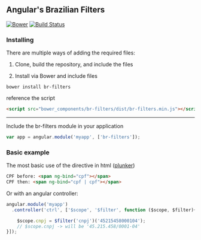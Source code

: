 ## Angular's Brazilian Filters

[![Bower](https://img.shields.io/bower/v/br-filters.svg)](http://bower.io/search/?q=br-filters)
[![Build Status](https://travis-ci.org/atilla8huno/br-filters.svg)](https://travis-ci.org/atilla8huno/br-filters)

### Installing

There are multiple ways of adding the required files:

1) Clone, build the repository, and include the files

2) Install via Bower and include files

```shell
bower install br-filters
```

reference the script

```html
<script src="bower_components/br-filters/dist/br-filters.min.js"></script>
```

---

Include the br-filters module in your application

```js
var app = angular.module('myapp', ['br-filters']);
```

### Basic example
The most basic use of the directive in html ([plunker](http://plnkr.co/edit/9Pzo9wbGRfp3kbMM1tQH?p=preview))
```html
CPF before: <span ng-bind="cpf"></span>
CPF then: <span ng-bind="cpf | cpf"></span>
```
Or with an angular controller:
```javascript
angular.module('myapp')
  .controller('ctrl', ['$scope', '$filter', function ($scope, $filter){

    $scope.cnpj = $filter('cnpj')('45215458000104');
    // $scope.cnpj -> will be '45.215.458/0001-04'
}]);
```

